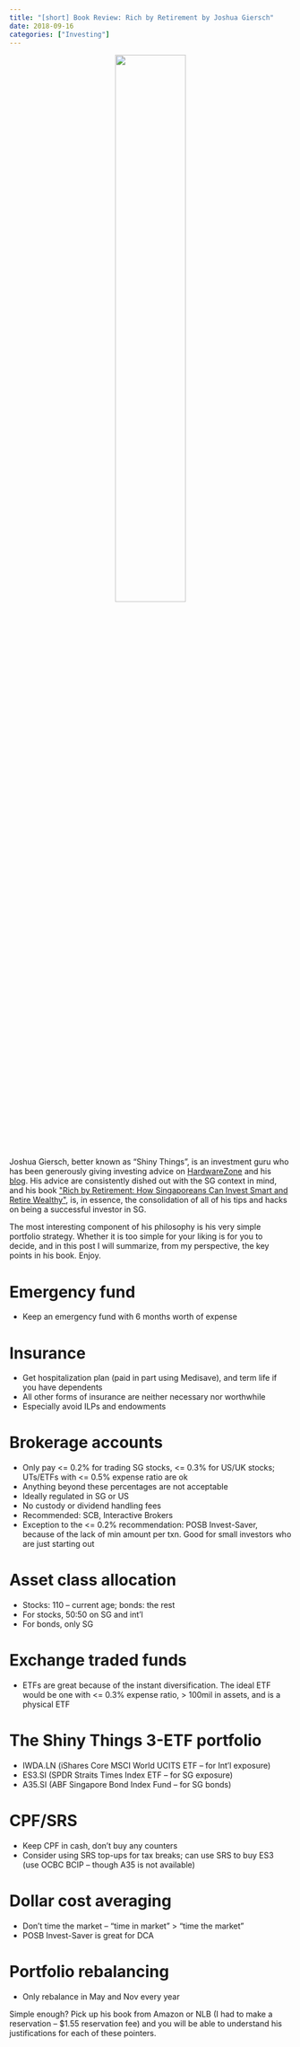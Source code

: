 ```yaml
---
title: "[short] Book Review: Rich by Retirement by Joshua Giersch"
date: 2018-09-16
categories: ["Investing"]
---
```


<center>
<img src="https://images-na.ssl-images-amazon.com/images/I/51kcmMI3s7L._SX331_BO1,204,203,200_.jpg" width="50%">
</center>

Joshua Giersch, better known as “Shiny Things”, is an investment guru who has been generously giving investing advice on [HardwareZone](https://forums.hardwarezone.com.sg/money-mind-210/%2Aofficial%2A-shiny-things-club-part-2-a-5813566.html) and his [blog](https://moneygowherefind.com/joshua-giersch-aka-shiny-things-hwz/). His advice are consistently dished out with the SG context in mind, and his book ["Rich by Retirement: How Singaporeans Can Invest Smart and Retire Wealthy"](https://www.amazon.com/Rich-Retirement-Singaporeans-Invest-Wealthy-ebook/dp/B01JXW17ZM), is, in essence, the consolidation of all of his tips and hacks on being a successful investor in SG.

The most interesting component of his philosophy is his very simple portfolio strategy. Whether it is too simple for your liking is for you to decide, and in this post I will summarize, from my perspective, the key points in his book. Enjoy.

# Emergency fund

* Keep an emergency fund with 6 months worth of expense

# Insurance

* Get hospitalization plan (paid in part using Medisave), and term life if you have dependents
* All other forms of insurance are neither necessary nor worthwhile
* Especially avoid ILPs and endowments

# Brokerage accounts

* Only pay <= 0.2% for trading SG stocks, <= 0.3% for US/UK stocks; UTs/ETFs with <= 0.5% expense ratio are ok
* Anything beyond these percentages are not acceptable
* Ideally regulated in SG or US
* No custody or dividend handling fees
* Recommended: SCB, Interactive Brokers
* Exception to the <= 0.2% recommendation: POSB Invest-Saver, because of the lack of min amount per txn. Good for small investors who are just starting out

# Asset class allocation

* Stocks: 110 – current age; bonds: the rest
* For stocks, 50:50 on SG and int’l
* For bonds, only SG

# Exchange traded funds

* ETFs are great because of the instant diversification. The ideal ETF would be one with <= 0.3% expense ratio, > 100mil in assets, and is a physical ETF


# The Shiny Things 3-ETF portfolio

* IWDA.LN (iShares Core MSCI World UCITS ETF – for Int’l exposure)
* ES3.SI (SPDR Straits Times Index ETF – for SG exposure)
* A35.SI (ABF Singapore Bond Index Fund – for SG bonds)

# CPF/SRS

* Keep CPF in cash, don’t buy any counters
* Consider using SRS top-ups for tax breaks; can use SRS to buy ES3 (use OCBC BCIP – though A35 is not available)

# Dollar cost averaging

* Don’t time the market – “time in market” > “time the market”
* POSB Invest-Saver is great for DCA

# Portfolio rebalancing

* Only rebalance in May and Nov every year

Simple enough? Pick up his book from Amazon or NLB (I had to make a reservation – $1.55 reservation fee) and you will be able to understand his justifications for each of these pointers.